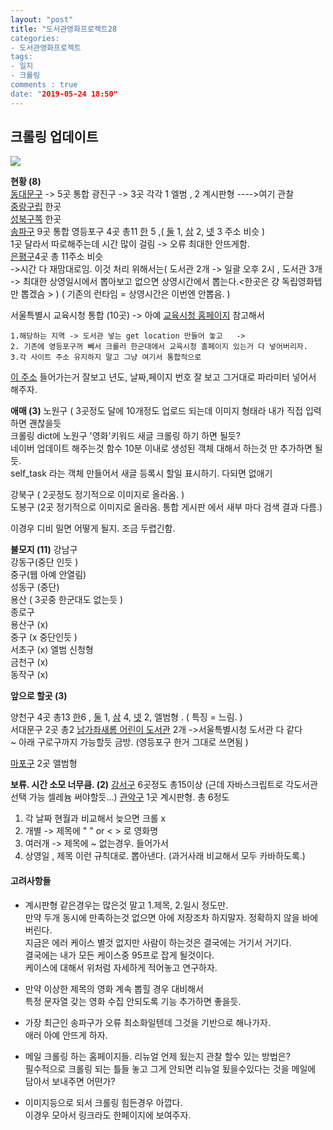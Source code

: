 ```yaml
---
layout: "post"
title: "도서관영화프로젝트28  
categories:  
- 도서관영화프로젝트      
tags:  
- 일지      
- 크롤링 
comments : true    
date: "2019-05-24 18:50"  
---              
```

## 크롤링 업데이트       

![](https://imgur.com/LjWF38q.png)    


**현황  (8)**    
[동대문구](https://www.l4d.or.kr/intro/menu/10111/program/30030/movieList.do) ->  5곳 통합
광진구 ->   3곳 각각  1 엘범 , 2 계시판형 ---->여기 관찰         
[중랑구립](http://www.jungnanglib.seoul.kr/jnlib/index.php?g_page=event&m_page=event04&s_page=&cate=&part=0&libCho=MA&year=2019&month=4&x=12&y=10) 한곳        
[성북구쪽](https://www.sblib.seoul.kr/snlib/menu/10457/program/30124/movieList.do) 한곳       
[송파구](http://www.splib.or.kr/) 9곳 통합 
영등포구 4곳  총11      [한](http://ydpllc.sen.go.kr/ydpllc/board/index.do?menu_idx=16&manage_idx=947) 5 ,(  [둘](http://www.mllib.or.kr/program/movieList.do)  1,  [삼](http://www.dllib.or.kr/program/movieList.do) 2,    [넷](http://www.sylib.or.kr/program/movieList.do) 3  주소 비슷 )     
 1곳 달라서 따로해주는데 시간 많이 걸림 -> 오류 최대한 안뜨게함.  
[은평구](http://lib.eplib.or.kr/infomation/movie.asp)4곳 총 11주소 비슷        
->시간 다 재맘대로임. 이것 처리 위해서는( 도서관 2개 -> 일괄 오후 2시 , 도서관 3개 -> 최대한 상영일시에서 뽑아보고 없으면 상영시간에서 뽑는다.<한곳은 걍 독립영화텝만 뽑겠슴 >   )  ( 기존의 런타임 = 상영시간은 이번엔 안뽑음. )    

서울특별시 교육시청 통합 (10곳) -> 아예 [교육시청 홈페이지](https://lib.sen.go.kr/lib/board/index.do?menu_idx=12&manage_idx=1121) 참고해서 
```
1.해당하는 지역 -> 도서관 넣는 get location 만들어 놓고   ->
2. 기존에 영등포구꺼 뻬서 크롤러 한군대에서 교육시청 홈페이지 있는거 다 넣어버리자.    
3.각 사이트 주소 유지하지 말고 그냥 여기서 통합적으로  
```
[이 주소](https://lib.sen.go.kr/lib/board/index.do?plan_date=2019-06&menu_idx=12&manage_idx=1121&board_idx=0&rowCount=50&plan_year=2019&plan_month=06&viewPage=2&search_type=title%2Bcontent ) 들어가는거 잘보고 년도, 날짜,페이지 번호 잘 보고 그거대로 파라미터 넣어서 해주자. 


**애매 (3)**
노원구 ( 3곳정도 달에 10개정도 업로드 되는데 이미지 형태라 내가 직접 입력하면 괜찮을듯    
    크롤링 dict에 노원구 '영화'키워드 새글 크롤링 하기 하면 될듯?     
    네이버 업데이트 해주는것 함수 10분 이내로 생성된 객체 대해서 하는것 만 추가하면 될듯.  
    self_task 라는 객체 만들어서 새글 등록시 할일 표시하기. 다되면 없애기   
    
강북구 ( 2곳정도 정기적으로 이미지로 올라옴. )  
도봉구 (2곳 정기적으로 이미지로 올라옴.  통합 게시판 에서 새부 마다 검색 결과 다름.)      

이경우 디비 밀면 어떻게 될지. 조금 두렵긴함. 

**불모지 (11)**
강남구  
강동구(중단 인듯 )  
중구(웹 아예 안열림)   
성동구 (중단)    
용산 ( 3곳중 한군대도 없는듯 )    
종로구  
용산구 (x)    
중구 (x 중단인듯 )   
 서초구 (x) 엘범 신청형    
 금천구 (x)   
동작구  (x)   



**앞으로 할곳 (3)**   

양천구   4곳   총13            [한](http://www.yangcheon.go.kr/site/libsin/ex/bbs/List.do?cbIdx=812)6 , [둘](http://www.yangcheon.go.kr/site/libeng/ex/bbs/List.do?cbIdx=837)   1, [삼](http://www.yangcheon.go.kr/site/libgaeul/ex/bbs/List.do?cbIdx=822)  4,  [넷](http://www.yangcheon.go.kr/site/libsin5/ex/bbs/List.do?cbIdx=827)  2,   엘범형 . ( 특징 = 느림. )      
서대문구 2곳   총2 [남가좌새롬 어린이 도서관](http://lib.sdm.or.kr/libevent/movie02.asp)  2개   ->서울특별시청 도서관 다 같다      
~ 아래 구로구까지 가능할듯 금방. (영등포구 한거 그대로 쓰면됨 )      
   
[마포구](https://mplib.mapo.go.kr/intro/index.do)  2곳 앨범형    



**보류. 시간 소모 너무큼. (2)**
[강서구](https://lib.gangseo.seoul.kr/moviesch/list) 6곳정도 총15이상 (근데 자바스크립트로 각도서관 선택 가능  셀레늄 써야할듯...) 
[관악구](http://lib.gwanak.go.kr/bbs/board.php?sop=and&bo_table=read_book&sca=&sfl=wr_subject&stx=%EC%98%81%ED%99%94) 1곳 계시판형.  총 6정도   
1. 각 날짜 현월과 비교해서 늦으면 크롤 x   
2. 개별 -> 제목에 " " or < > 로 영화명   
3. 여러개 -> 제목에 ~ 없는경우. 들어가서   
4. 상영일 , 제목 이런 규칙대로. 뽑아낸다. (과거사래 비교해서 모두 카바하도록.) 






 

####  고려사항들

- 계시판형 같은경우는 많은것 말고  1.제목, 2.일시 정도만.      
    만약 두개 동시에 만족하는것 없으면 아에 저장조차 하지말자.  정확하지 않을 바에 버린다.  
    지금은 에러 케이스 별것 없지만 사람이 하는것은 결국에는 거기서 거기다.      
    결국에는 내가 모든 케이스중  95프로 잡게 될것이다.   
    케이스에 대해서 위처럼 자세하게 적어놓고 연구하자.   

- 만약 이상한 제목의 영화 계속 뽑힐 경우 대비해서     
    특정 문자열 갖는 영화 수집 안되도록 기능 추가하면 좋을듯.   

- 가장 최근인 송파구가 오류 최소화일텐데 그것을 기반으로 해나가자.      
    애러 아예 안뜨게 하자.    

- 메일 크롤링 하는 홈페이지들. 리뉴얼 언제 됬는지 관찰 할수 있는 방법은?     
    필수적으로 크롤링 되는 틀들 놓고 그게 안되면 리뉴얼 됬을수있다는 것을 메일에 담아서 보내주면 어떤가?     

- 이미지등으로 되서 크롤링 힘든경우 아깝다.   
    이경우 모아서 링크라도 한페이지에 보여주자.     

